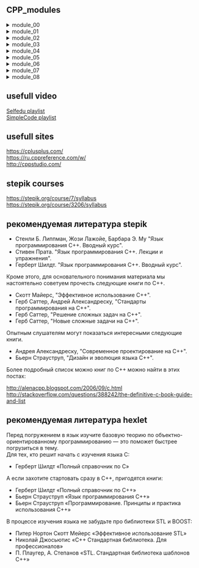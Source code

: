 ## CPP_modules
<details>
<summary>module_00</summary>
Namespaces, classes, member functions, stdio streams,initialization lists, static, const, and some other basic stuff  
</details>
<details>
<summary>module_01</summary>
Memory allocation, pointers to members, references, switch statement
</details>  
<details>
<summary>module_02</summary>
Ad-hoc polymorphism, operator overloading and Orthodox Canonical class form  

https://inst.eecs.berkeley.edu//~cs61c/sp06/handout/fixedpt.html  

https://www.cprogramming.com/tutorial/floating_point/understanding_floating_point.html  
https://www.cprogramming.com/tutorial/floating_point/understanding_floating_point_representation.html  
https://www.cprogramming.com/tutorial/floating_point/understanding_floating_point_printing.html
</details>
<details>
<summary>module_03</summary>
Inheritance
</details>
<details>
<summary>module_04</summary>
Sub-typing polymorphism, Abstract classes and interfaces
</details>
<details>
<summary>module_05</summary>
Repetition and Exceptions
</details>
<details>
<summary>module_06</summary>
C++ casts  
  
https://cplusplus.com/doc/tutorial/typecasting/
</details>
<details>
<summary>module_07</summary>
C++ templates
</details>
<details>
<summary>module_08</summary>
Templated containers, iterators, algorithms
</details>

## usefull video
[Selfedu playlist](https://www.youtube.com/playlist?list=PLA0M1Bcd0w8xlChMBBUc9leNoOEfn-Y-G)  
[SimpleCode playlist](https://www.youtube.com/playlist?list=PLQOaTSbfxUtCrKs0nicOg2npJQYSPGO9r)  
## usefull sites
https://cplusplus.com/  
https://ru.cppreference.com/w/  
http://cppstudio.com/
## stepik courses
https://stepik.org/course/7/syllabus  
https://stepik.org/course/3206/syllabus
## рекомендуемая литература stepik
- Стенли Б. Липпман, Жози Лажойе, Барбара Э. Му "Язык программирования C++. Вводный курс".
- Стивен Прата. "Язык программирования C++. Лекции и упражнения".
- Герберт Шилдт. "Язык программирования C++. Вводный курс".

Кроме этого, для основательного понимания материала мы настоятельно советуем прочесть следующие книги по C++.

- Скотт Майерс, "Эффективное использование С++".
- Герб Саттер, Андрей Александреску, "Стандарты программирования на C++".
- Герб Саттер, "Решение сложных задач на С++".
- Герб Саттер, "Новые сложные задачи на C++".

Опытным слушателям могут показаться интересными следующие книги.

- Андрея Александреску, "Современное проектирование на С++".
- Бьерн Страуструп, "Дизайн и эволюция языка C++".  

Более подробный список можно книг по C++ можно найти в этих постах:  

http://alenacpp.blogspot.com/2006/09/c.html  
http://stackoverflow.com/questions/388242/the-definitive-c-book-guide-and-list

## рекомендуемая литература hexlet
Перед погружением в язык изучите базовую теорию по объектно-ориентированному программированию — это поможет быстрее погрузиться в тему.  
Для тех, кто решит начать с изучения языка С:  
- Герберт Шилдт «Полный справочник по С»  
  
А если захотите стартовать сразу в С++, пригодятся книги:  
- Герберт Шилдт «Полный справочник по C++»
- Бьерн Страуструп «Язык программирования C++»
- Бьерн Страуструп «Программирование. Принципы и практика использования C++»  
  
В процессе изучения языка не забудьте про библиотеки STL и BOOST:
- Питер Нортон Скотт Мейерс «Эффективное использование STL»
- Николай Джосьютис «C++ Стандартная библиотека. Для профессионалов»
- П. Плаугер, А. Степанов «STL. Стандартная библиотека шаблонов C++»

